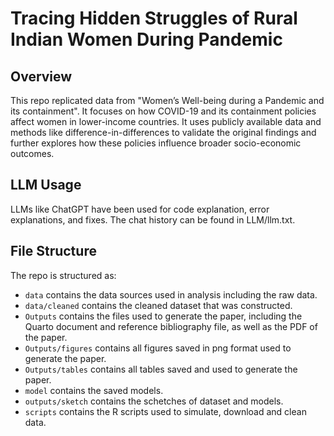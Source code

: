 # Tracing Hidden Struggles of Rural Indian Women During Pandemic

## Overview
This repo replicated data from "Women’s Well-being during a Pandemic and its containment". It focuses on how COVID-19 and its containment policies affect women in lower-income countries. It uses publicly available data and methods like difference-in-differences to validate the original findings and further explores how these policies influence broader socio-economic outcomes. 


## LLM Usage
LLMs like ChatGPT have been used for code explanation, error explanations, and fixes. The chat history can be found in LLM/llm.txt.

## File Structure
The repo is structured as:

-   `data` contains the data sources used in analysis including the raw data.
-   `data/cleaned` contains the cleaned dataset that was constructed.
-   `Outputs` contains the files used to generate the paper, including the Quarto document and reference bibliography file, as well as the PDF of the paper.
-   `Outputs/figures` contains all figures saved in png format used to generate the paper.
-   `Outputs/tables` contains all tables saved and used to generate the paper.
-   `model` contains the saved models.
-   `outputs/sketch` contains the schetches of dataset and models.
-   `scripts` contains the R scripts used to simulate, download and clean data.
